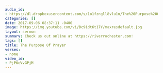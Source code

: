 ```yaml
---
audio_id:
- https://dl.dropboxusercontent.com/s/1o1fzngll8vlu1n/The%20Purpose%20Of%20Prayer.mp3?dl=0
categories: []
date: 2017-09-06 08:37:11 -0400
image: https://img.youtube.com/vi/Dc91dt6t17Y/maxresdefault.jpg
layout: sermon
summary: Check us out online at https://riverrochester.com!
tags: []
title: The Purpose Of Prayer
verses:
- none
video_id:
- PjP6cVvGPjM
---
```

